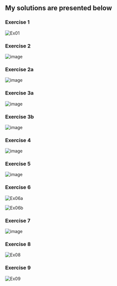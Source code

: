 <h2>My solutions are presented below</h2>

<h3>Exercise 1</h3>

![Ex01](https://user-images.githubusercontent.com/91955435/227807646-2309893b-842e-42ac-96d8-f94cbaf6e6a9.gif)

<h3>Exercise 2</h3>

![image](https://user-images.githubusercontent.com/91955435/227805624-8ef03374-96e6-43a6-8503-a1b95fedecbf.png)

<h3>Exercise 2a</h3>

![image](https://user-images.githubusercontent.com/91955435/227805594-2e5583e4-6043-484b-b509-dc74fed091c9.png)

<h3>Exercise 3a</h3>

![image](https://user-images.githubusercontent.com/91955435/227805669-7c604a04-77b5-437e-9233-3e7371479e01.png)

<h3>Exercise 3b</h3>

![image](https://user-images.githubusercontent.com/91955435/227805694-d4fb2e76-9122-4802-b2c8-87d704743cb8.png)

<h3>Exercise 4</h3>

![image](https://user-images.githubusercontent.com/91955435/227805776-eb339db9-fed2-49db-a5c2-c5923c503d6f.png)

<h3>Exercise 5</h3>

![image](https://user-images.githubusercontent.com/91955435/227805790-cf85ffc3-9395-4dfc-ba4b-82338177a0c9.png)

<h3>Exercise 6</h3>

![Ex06a](https://user-images.githubusercontent.com/91955435/227807667-7ab41adc-79de-47e1-8d52-47833fff08da.gif)

![Ex06b](https://user-images.githubusercontent.com/91955435/227807672-17bb74a0-f463-4d0c-8557-2af59e305b3a.gif)

<h3>Exercise 7</h3>

![image](https://user-images.githubusercontent.com/91955435/227805844-2ee368be-95b9-4641-8119-2397c5600020.png)

<h3>Exercise 8</h3>

![Ex08](https://user-images.githubusercontent.com/91955435/227807704-489b3374-ef82-4028-951b-625b02e611f6.gif)

<h3>Exercise 9</h3>

![Ex09](https://user-images.githubusercontent.com/91955435/227807711-b24b1e2d-2127-4fea-9748-7e8277b34401.gif)

